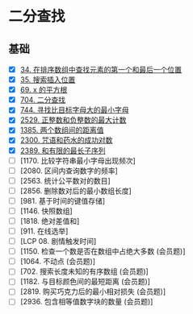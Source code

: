 # 二分查找

## 基础

- [x] [34. 在排序数组中查找元素的第一个和最后一个位置](https://github.com/shellingfordly/algorithms/tree/master/BinarySearch/34_searchRange)
- [x] [35. 搜索插入位置](https://github.com/shellingfordly/algorithms/tree/master/BinarySearch/35_searchInsert)
- [x] [69. x 的平方根](https://github.com/shellingfordly/algorithms/tree/master/BinarySearch/69_mySqrt)
- [x] [704. 二分查找](https://github.com/shellingfordly/algorithms/tree/master/BinarySearch/704_search)
- [x] [744. 寻找比目标字母大的最小字母](https://github.com/shellingfordly/algorithms/tree/master/BinarySearch/744_nextGreatestLetter)
- [x] [2529. 正整数和负整数的最大计数](https://github.com/shellingfordly/algorithms/tree/master/BinarySearch/2529_maximumCount)
- [x] [1385. 两个数组间的距离值](https://github.com/shellingfordly/algorithms/tree/master/BinarySearch/1385_findTheDistanceValue)
- [x] [2300. 咒语和药水的成功对数](https://github.com/shellingfordly/algorithms/tree/master/BinarySearch/2300_successfulPairs)
- [x] [2389. 和有限的最长子序列](https://github.com/shellingfordly/algorithms/tree/master/BinarySearch/2389_answerQueries)
- [ ] [1170. 比较字符串最小字母出现频次]
- [ ] [2080. 区间内查询数字的频率]
- [ ] [2563. 统计公平数对的数目]
- [ ] [2856. 删除数对后的最小数组长度]
- [ ] [981. 基于时间的键值存储]
- [ ] [1146. 快照数组]
- [ ] [1818. 绝对差值和]
- [ ] [911. 在线选举]
- [ ] [LCP 08. 剧情触发时间]
- [ ] [1150. 检查一个数是否在数组中占绝大多数 (会员题)]
- [ ] [1064. 不动点 (会员题)]
- [ ] [702. 搜索长度未知的有序数组 (会员题)]
- [ ] [1182. 与目标颜色间的最短距离 (会员题)]
- [ ] [2819. 购买巧克力后的最小相对损失 (会员题)]
- [ ] [2936. 包含相等值数字块的数量 (会员题)]